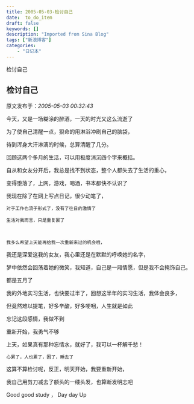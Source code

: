 ```yaml
---
title: 2005-05-03-检讨自己
date:  to_do_item
draft: false
keywords: []
description: "Imported from Sina Blog"
tags: ["新浪博客"]
categories: 
    - "日记本"
---
```

检讨自己
## 检讨自己

 原文发布于：*2005-05-03 00:32:43*

 今天，又是一场糊涂的醉酒，一天的时光又这么流逝了

为了使自己清醒一点，狠命的用淋浴冲刷自己的脑袋，

待到浑身大汗淋漓的时候，总算清醒了几分。

  回顾这两个多月的生活，可以用极度消沉四个字来概括。

自从和女友分开后，我总是找不到状态，整个人都失去了生活的重心，

变得堕落了，上网，游戏，喝酒，书本都快不认识了

  我现在除了在网上写点日记，很少动笔了，

    对于工作也流于形式了，没有了往日的激情了

    生活对我而言，只是重复罢了

 

    我多么希望上天能再给我一次重新来过的机会哦，

我还是深爱这我的女友，我心里还是在默默的呼唤她的名字，

梦中依然会回荡着她的微笑，我知道，自己是一厢情愿，但是我不会掩饰自己。

   都是五月了

   我的外地实习生活，也快要过半了，回想这半年的实习生活，我体会良多，

但竟然难以提笔，好多辛酸，好多哽咽，人生就是如此

   忘记这段感情，我做不到

  重新开始，我勇气不够

   上天，如果真有那种忘情水，就好了，我可以一杯解千愁！

    心累了，人也累了，困了，睡去了

这算不算检讨呢，反正，明天开始，我要重新开始，

我自己用剪刀减去了额头的一缕头发，也算断发明志吧

   Good good  study  ， Day day Up

 

  

 


